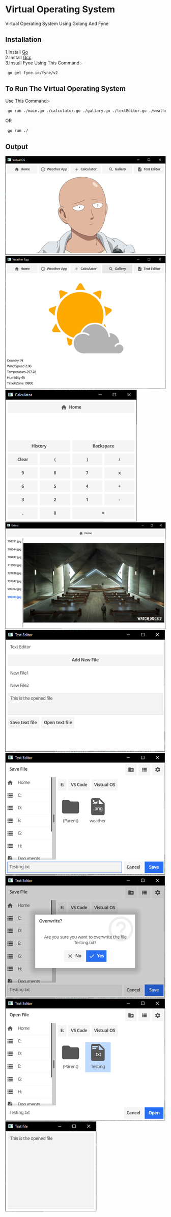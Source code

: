 # Virtual Operating System

Virtual Operating System Using Golang And Fyne 

## Installation
1.Install [Go](https://golang.org/)   
2.Install [Gcc](https://sourceforge.net/projects/tdm-gcc/)   
3.Install Fyne Using This Command:-
```bash
 go get fyne.io/fyne/v2
```

## To Run The Virtual Operating System  
Use This Command:-
```bash
 go run ./main.go ./calculator.go ./gallary.go ./textEditor.go ./weather.go
```
OR
```bash
 go run ./
```

## Output  
![alt text](https://github.com/brickcommander/Virtual-OS/blob/main/Screenshots/Home%20Screen.png)
![alt text](https://github.com/brickcommander/Virtual-OS/blob/main/Screenshots/Weather%20App.png)
![alt text](https://github.com/brickcommander/Virtual-OS/blob/main/Screenshots/calculator.png)
![alt text](https://github.com/brickcommander/Virtual-OS/blob/main/Screenshots/gallery%20snip.png)
![alt text](https://github.com/brickcommander/Virtual-OS/blob/main/Screenshots/Text%20Editor.png)
![alt text](https://github.com/brickcommander/Virtual-OS/blob/main/Screenshots/Saving%20txt%20file.png)
![alt text](https://github.com/brickcommander/Virtual-OS/blob/main/Screenshots/Overwrite%20Dialog.png)
![alt text](https://github.com/brickcommander/Virtual-OS/blob/main/Screenshots/Open%20txt%20file.png)
![alt text](https://github.com/brickcommander/Virtual-OS/blob/main/Screenshots/Opened%20File.png)
